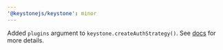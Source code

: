 ```yaml
---
'@keystonejs/keystone': minor
---
```


Added `plugins` argument to `keystone.createAuthStrategy()`. See [docs](/docs/api/authentication.md) for more details.

